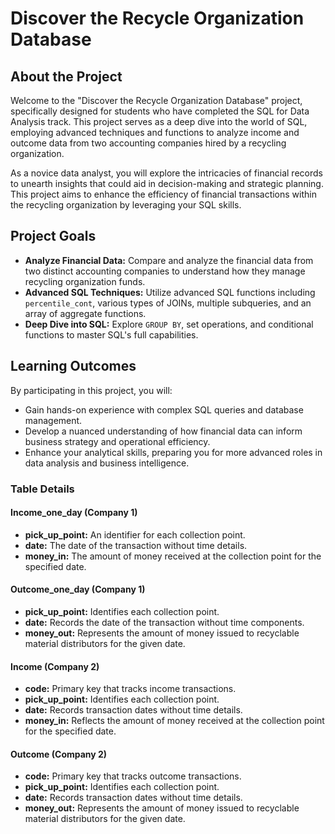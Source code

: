 # Discover the Recycle Organization Database

## About the Project

Welcome to the "Discover the Recycle Organization Database" project, specifically designed for students who have completed the SQL for Data Analysis track. This project serves as a deep dive into the world of SQL, employing advanced techniques and functions to analyze income and outcome data from two accounting companies hired by a recycling organization.

As a novice data analyst, you will explore the intricacies of financial records to unearth insights that could aid in decision-making and strategic planning. This project aims to enhance the efficiency of financial transactions within the recycling organization by leveraging your SQL skills.

## Project Goals

- **Analyze Financial Data:** Compare and analyze the financial data from two distinct accounting companies to understand how they manage recycling organization funds.
- **Advanced SQL Techniques:** Utilize advanced SQL functions including `percentile_cont`, various types of JOINs, multiple subqueries, and an array of aggregate functions.
- **Deep Dive into SQL:** Explore `GROUP BY`, set operations, and conditional functions to master SQL's full capabilities.

## Learning Outcomes

By participating in this project, you will:
- Gain hands-on experience with complex SQL queries and database management.
- Develop a nuanced understanding of how financial data can inform business strategy and operational efficiency.
- Enhance your analytical skills, preparing you for more advanced roles in data analysis and business intelligence.

### Table Details

#### Income_one_day (Company 1)
- **pick_up_point:** An identifier for each collection point.
- **date:** The date of the transaction without time details.
- **money_in:** The amount of money received at the collection point for the specified date.

#### Outcome_one_day (Company 1)
- **pick_up_point:** Identifies each collection point.
- **date:** Records the date of the transaction without time components.
- **money_out:** Represents the amount of money issued to recyclable material distributors for the given date.

#### Income (Company 2)
- **code:** Primary key that tracks income transactions.
- **pick_up_point:** Identifies each collection point.
- **date:** Records transaction dates without time details.
- **money_in:** Reflects the amount of money received at the collection point for the specified date.

#### Outcome (Company 2)
- **code:** Primary key that tracks outcome transactions.
- **pick_up_point:** Identifies each collection point.
- **date:** Records transaction dates without time details.
- **money_out:** Represents the amount of money issued to recyclable material distributors for the given date.
